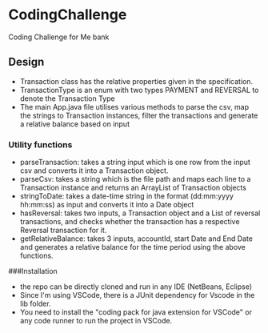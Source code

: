 # CodingChallenge
Coding Challenge for Me bank


## Design
- Transaction class has the relative properties given in the specification.
- TransactionType is an enum with two types PAYMENT and REVERSAL to denote the Transaction Type
- The main App.java file utilises various methods to parse the csv, map the strings to Transaction instances, 
  filter the transactions and generate a relative balance based on input
  
### Utility functions
- parseTransaction: takes a string input which is one row from the input csv and converts it into a Transaction object.
- parseCsv: takes a string which is the file path and maps each line to a Transaction instance and returns an ArrayList of Transaction objects
- stringToDate: takes a date-time string in the format (dd:mm:yyyy hh:mm:ss) as input and converts it into a Date object
- hasReversal: takes two inputs, a Transaction object and a List of reversal transactions, and checks whether the transaction has a respective Reversal transaction for it.
- getRelativeBalance: takes 3 inputs, accountId, start Date and End Date and generates a relative balance for the time period using the above functions.

###Installation
- the repo can be directly cloned and run in any IDE (NetBeans, Eclipse)
- Since I'm using VSCode, there is a JUnit dependency for Vscode in the lib folder.
- You need to install the "coding pack for java extension for VSCode" or any code runner to run the project in VSCode.
